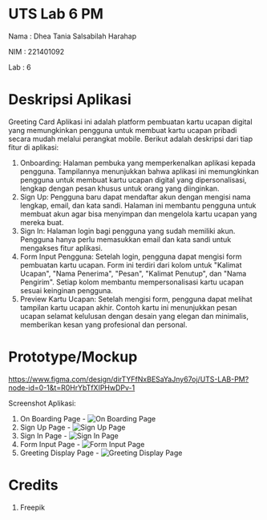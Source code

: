 # UTS Lab 6 PM
Nama : Dhea Tania Salsabilah Harahap

NIM : 221401092

Lab : 6

# Deskripsi Aplikasi
Greeting Card
Aplikasi ini adalah platform pembuatan kartu ucapan digital yang memungkinkan pengguna untuk membuat kartu ucapan pribadi secara mudah melalui perangkat mobile. Berikut adalah deskripsi dari tiap fitur di aplikasi:
1. Onboarding: Halaman pembuka yang memperkenalkan aplikasi kepada pengguna. Tampilannya menunjukkan bahwa aplikasi ini memungkinkan pengguna untuk membuat kartu ucapan digital yang dipersonalisasi, lengkap dengan pesan khusus untuk orang yang diinginkan.
2. Sign Up: Pengguna baru dapat mendaftar akun dengan mengisi nama lengkap, email, dan kata sandi. Halaman ini membantu pengguna untuk membuat akun agar bisa menyimpan dan mengelola kartu ucapan yang mereka buat.
3. Sign In: Halaman login bagi pengguna yang sudah memiliki akun. Pengguna hanya perlu memasukkan email dan kata sandi untuk mengakses fitur aplikasi.
4. Form Input Pengguna: Setelah login, pengguna dapat mengisi form pembuatan kartu ucapan. Form ini terdiri dari kolom untuk "Kalimat Ucapan", "Nama Penerima", "Pesan", "Kalimat Penutup", dan "Nama Pengirim". Setiap kolom membantu mempersonalisasi kartu ucapan sesuai keinginan pengguna.
5. Preview Kartu Ucapan: Setelah mengisi form, pengguna dapat melihat tampilan kartu ucapan akhir. Contoh kartu ini menunjukkan pesan ucapan selamat kelulusan dengan desain yang elegan dan minimalis, memberikan kesan yang profesional dan personal.

# Prototype/Mockup
https://www.figma.com/design/dirTYFfNxBESaYaJny67oj/UTS-LAB-PM?node-id=0-1&t=R0HrYbTfXIPHwDPv-1

Screenshot Aplikasi:
1. On Boarding Page - ![On Boarding Page](https://github.com/user-attachments/assets/4f920300-8b4d-4f62-949b-c82549e0209f)
2. Sign Up Page - ![Sign Up Page](https://github.com/user-attachments/assets/83847d54-d5fe-4b02-946a-5a5f9d1e4239)
3. Sign In Page - ![Sign In Page](https://github.com/user-attachments/assets/e86b1407-0842-44ad-a163-12e26c2bed67)
4. Form Input Page - ![Form Input Page](https://github.com/user-attachments/assets/c7d6b270-a0e0-401e-828b-7e6a63327e98)
5. Greeting Display Page - ![Greeting Display Page](https://github.com/user-attachments/assets/ef113190-8494-484f-81b7-0e63d7043e8b)

# Credits
1. Freepik
